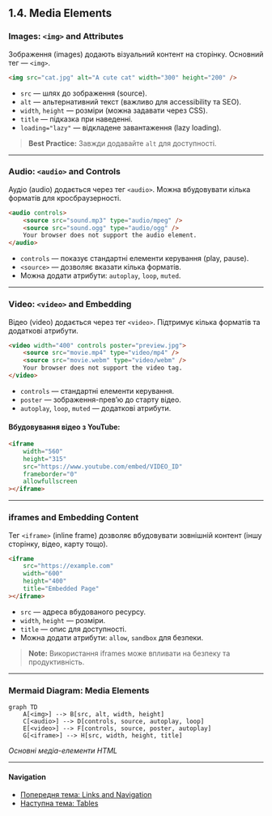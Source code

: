 ## 1.4. Media Elements

### Images: `<img>` and Attributes

Зображення (images) додають візуальний контент на сторінку. Основний тег — `<img>`.

```html
<img src="cat.jpg" alt="A cute cat" width="300" height="200" />
```

-   `src` — шлях до зображення (source).
-   `alt` — альтернативний текст (важливо для accessibility та SEO).
-   `width`, `height` — розміри (можна задавати через CSS).
-   `title` — підказка при наведенні.
-   `loading="lazy"` — відкладене завантаження (lazy loading).

> **Best Practice:** Завжди додавайте `alt` для доступності.

---

### Audio: `<audio>` and Controls

Аудіо (audio) додається через тег `<audio>`. Можна вбудовувати кілька форматів для кросбраузерності.

```html
<audio controls>
    <source src="sound.mp3" type="audio/mpeg" />
    <source src="sound.ogg" type="audio/ogg" />
    Your browser does not support the audio element.
</audio>
```

-   `controls` — показує стандартні елементи керування (play, pause).
-   `<source>` — дозволяє вказати кілька форматів.
-   Можна додати атрибути: `autoplay`, `loop`, `muted`.

---

### Video: `<video>` and Embedding

Відео (video) додається через тег `<video>`. Підтримує кілька форматів та додаткові атрибути.

```html
<video width="400" controls poster="preview.jpg">
    <source src="movie.mp4" type="video/mp4" />
    <source src="movie.webm" type="video/webm" />
    Your browser does not support the video tag.
</video>
```

-   `controls` — стандартні елементи керування.
-   `poster` — зображення-прев’ю до старту відео.
-   `autoplay`, `loop`, `muted` — додаткові атрибути.

#### Вбудовування відео з YouTube:

```html
<iframe
    width="560"
    height="315"
    src="https://www.youtube.com/embed/VIDEO_ID"
    frameborder="0"
    allowfullscreen
></iframe>
```

---

### iframes and Embedding Content

Тег `<iframe>` (inline frame) дозволяє вбудовувати зовнішній контент (іншу сторінку, відео, карту тощо).

```html
<iframe
    src="https://example.com"
    width="600"
    height="400"
    title="Embedded Page"
></iframe>
```

-   `src` — адреса вбудованого ресурсу.
-   `width`, `height` — розміри.
-   `title` — опис для доступності.
-   Можна додати атрибути: `allow`, `sandbox` для безпеки.

> **Note:** Використання iframes може впливати на безпеку та продуктивність.

---

### Mermaid Diagram: Media Elements

```mermaid
graph TD
    A[<img>] --> B[src, alt, width, height]
    C[<audio>] --> D[controls, source, autoplay, loop]
    E[<video>] --> F[controls, source, poster, autoplay]
    G[<iframe>] --> H[src, width, height, title]
```

_Основні медіа-елементи HTML_

---

#### Navigation

-   [Попередня тема: Links and Navigation](1.3-links-navigation.md)
-   [Наступна тема: Tables](#)
